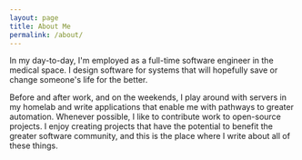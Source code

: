 ```yaml
---
layout: page
title: About Me
permalink: /about/
---
```


In my day-to-day, I'm employed as a full-time software engineer in the medical
space. I design software for systems that will hopefully save or change
someone's life for the better.

Before and after work, and on the weekends, I play around with servers in my
homelab and write applications that enable me with pathways to greater
automation. Whenever possible, I like to contribute work to open-source
projects. I enjoy creating projects that have the potential to benefit the
greater software community, and this is the place where I write about all of
these things.
